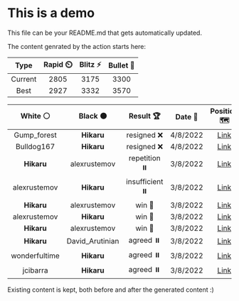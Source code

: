 # This is a demo

This file can be your README.md that gets automatically updated.

The content genrated by the action starts here:

<!--START_SECTION:chessStats-->
<!-- Automatically generated with https://github.com/Balastrong/chess-stats-action -->

| Type | Rapid ⏲️ | Blitz ⚡ | Bullet 🔫 |
|:---:|:---:|:---:|:---:|
| Current | 2805 | 3175 | 3300 |
| Best | 2927 | 3332 | 3570 |

| White ⚪ | Black ⚫ | Result 🏆 | Date 📅 | Position 🗺️ | Type 🕕 |
|:---:|:---:|:---:|:---:|:---:|:---:|
| Gump_forest | **Hikaru** | resigned ❌ | 4/8/2022 | <a href="http://www.ee.unb.ca/cgi-bin/tervo/fen.pl?select=rnbqk1nr/1pp1ppbp/p2p2p1/8/P2PPP2/2N5/1PP3PP/R1BQKBNR b KQkq a3">Link</a> | Blitz |
| Bulldog167 | **Hikaru** | resigned ❌ | 4/8/2022 | <a href="http://www.ee.unb.ca/cgi-bin/tervo/fen.pl?select=8/2RP4/6P1/2K2p2/p4Pk1/P7/8/3r4 b - -">Link</a> | Blitz |
| **Hikaru** | alexrustemov | repetition ⏸️ | 3/8/2022 | <a href="http://www.ee.unb.ca/cgi-bin/tervo/fen.pl?select=8/8/5p1p/7k/6qp/8/4QP1K/8 w - -">Link</a> | Blitz |
| alexrustemov | **Hikaru** | insufficient ⏸️ | 3/8/2022 | <a href="http://www.ee.unb.ca/cgi-bin/tervo/fen.pl?select=8/4b3/8/8/8/1k2N3/4K3/8 w - -">Link</a> | Blitz |
| **Hikaru** | alexrustemov | win 🥇 | 3/8/2022 | <a href="http://www.ee.unb.ca/cgi-bin/tervo/fen.pl?select=rnb2B2/p4p1k/q7/3pPpQP/2p5/P1P5/2P2PP1/R3KB2 b Q -">Link</a> | Blitz |
| alexrustemov | **Hikaru** | win 🥇 | 3/8/2022 | <a href="http://www.ee.unb.ca/cgi-bin/tervo/fen.pl?select=8/7p/1B4pP/3k2P1/2n1p3/4K3/8/8 w - -">Link</a> | Blitz |
| **Hikaru** | alexrustemov | win 🥇 | 3/8/2022 | <a href="http://www.ee.unb.ca/cgi-bin/tervo/fen.pl?select=8/7p/1p3R2/2n1k1P1/2KB4/2P2Pr1/8/8 b - -">Link</a> | Blitz |
| **Hikaru** | David_Arutinian | agreed ⏸️ | 3/8/2022 | <a href="http://www.ee.unb.ca/cgi-bin/tervo/fen.pl?select=1n2r1k1/4npbp/p3p1p1/3pP3/R2N1PP1/5N2/1Pr2B1P/5RK1 b - -">Link</a> | Blitz |
| wonderfultime | **Hikaru** | agreed ⏸️ | 3/8/2022 | <a href="http://www.ee.unb.ca/cgi-bin/tervo/fen.pl?select=3r2k1/pp3pp1/2nr3p/4q3/3p3Q/4P3/PPBR1PPP/3R2K1 b - -">Link</a> | Blitz |
| jcibarra | **Hikaru** | agreed ⏸️ | 3/8/2022 | <a href="http://www.ee.unb.ca/cgi-bin/tervo/fen.pl?select=1rb1qrk1/p1p4p/1p1p2n1/3N1p2/2P2P2/1P2P3/PQ2B1PP/2RR2K1 w - -">Link</a> | Blitz |

<!--END_SECTION:chessStats-->

Existing content is kept, both before and after the generated content :)
